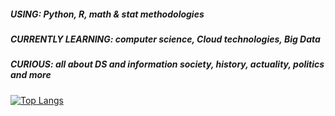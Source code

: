 
#####    USING:  Python, R, math & stat methodologies
#####  CURRENTLY LEARNING:  computer science, Cloud technologies, Big Data
#####   CURIOUS:  all about DS and information society, history, actuality, politics and more

[![Top Langs](https://github-readme-stats.vercel.app/api/top-langs/?username=giuliaciardi&theme=synthwave)](https://github.com/anuraghazra/github-readme-stats)
